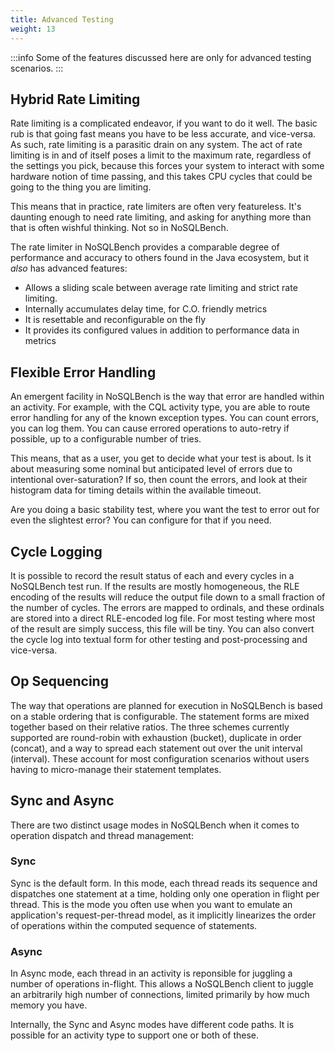 ```yaml
---
title: Advanced Testing
weight: 13
---
```


:::info
Some of the features discussed here are only for advanced testing scenarios.
:::


## Hybrid Rate Limiting

Rate limiting is a complicated endeavor, if you want to do it well. The basic
rub is that going fast means you have to be less accurate, and vice-versa.
As such, rate limiting is a parasitic drain on any system. The act of rate
limiting is in and of itself poses a limit to the maximum rate, regardless
of the settings you pick, because this forces your system to interact with
some hardware notion of time passing, and this takes CPU cycles that could
be going to the thing you are limiting.

This means that in practice, rate limiters are often very featureless. It's
daunting enough to need rate limiting, and asking for anything more than
that is often wishful thinking. Not so in NoSQLBench.

The rate limiter in NoSQLBench provides a comparable degree of performance
and accuracy to others found in the Java ecosystem, but it *also* has advanced
features:

- Allows a sliding scale between average rate limiting and strict rate limiting.
- Internally accumulates delay time, for C.O. friendly metrics
- It is resettable and reconfigurable on the fly
- It provides its configured values in addition to performance data in metrics

## Flexible Error Handling

An emergent facility in NoSQLBench is the way that error are handled within
an activity. For example, with the CQL activity type, you are able to route
error handling for any of the known exception types. You can count errors,
you can log them. You can cause errored operations to  auto-retry if possible,
up to a configurable number of tries.

This means, that as a user, you get to decide what your test is about. Is it
about measuring some nominal but anticipated level of errors due to intentional
over-saturation? If so, then count the errors, and look at their histogram data
for timing details within the available timeout.

Are you doing a basic stability test, where you want the test to error out
for even the slightest error? You can configure for that if you need.

## Cycle Logging

It is possible to record the result status of each and every cycles in
a NoSQLBench test run. If the results are mostly homogeneous, the RLE
encoding of the results will reduce the output file down to a small
fraction of the number of cycles. The errors are mapped to ordinals, and
these ordinals are stored into a direct RLE-encoded log file. For most
testing where most of the result are simply success, this file will be tiny.
You can also convert the cycle log into textual form for other testing
and post-processing and vice-versa.

## Op Sequencing

The way that operations are planned for execution in NoSQLBench is based on
a stable ordering that is configurable. The statement forms are mixed
together based on their relative ratios. The three schemes currently supported
are round-robin with exhaustion (bucket), duplicate in order (concat), and
a way to spread each statement out over the unit interval (interval). These
account for most configuration scenarios without users having to micro-manage
their statement templates.

## Sync and Async

There are two distinct usage modes in NoSQLBench when it comes to operation
dispatch and thread management:

### Sync

Sync is the default form. In this mode, each thread reads its sequence
and dispatches one statement at a time, holding only one operation in flight
per thread. This is the mode you often use when you want to emulate an
application's request-per-thread model, as it implicitly linearizes the
order of operations within the computed sequence of statements.

### Async

In Async mode, each thread in an activity is reponsible for juggling a number
of operations in-flight. This allows a NoSQLBench client to juggle an
arbitrarily high number of connections, limited primarily by how much memory
you have.

Internally, the Sync and Async modes have different code paths. It is possible
for an activity type to support one or both of these.
